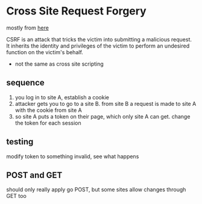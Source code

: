 # Cross Site Request Forgery

mostly from [here](https://www.grc.com/sn/sn-166.txt)

CSRF is an attack that tricks the victim into submitting a malicious request. It
inherits the identity and privileges of the victim to perform an undesired
function on the victim's behalf.

* not the same as cross site scripting

## sequence

1. you log in to site A, establish a cookie
1. attacker gets you to go to a site B. from site B a request is made to site A with the cookie from site A
1. so site A puts a token on their page, which only site A can get. change the token for each session

## testing
modify token to something invalid, see what happens

## POST and GET
should only really apply go POST, but some sites allow changes through GET too
